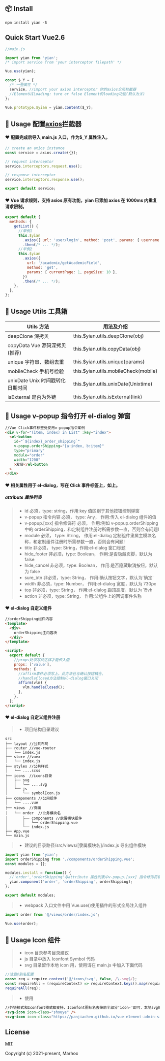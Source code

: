 ## 📦 Install

```shell
npm install yian -S
```

## Quick Start Vue2.6

```javascript
//main.js

import yian from 'yian';
/* import service from 'your interceptor filepath' */

Vue.use(yian);

const $_Y = {
  /* 一些属性 */
  service, //import your axios interceptor 你的axios全局拦截器
  //ElementUILoading: ture or false Element的loading功能(默认为关)
};

Vue.prototype.$yian = yian.content($_Y);
```

## 🔨 Usage 配置[axios](https://github.com/axios/axios)拦截器

#### ❤️ 配置完成后导入 main.js 入口，作为\$\_Y 属性注入。

```javascript
// create an axios instance
const service = axios.create({});

// request interceptor
service.interceptors.request.use();

// response interceptor
service.interceptors.response.use();

export default service;
```

#### ❤️ Vue 请求规则，支持 axios 原有功能，yian 已添加 axios 在 1000ms 内重复请求限制。

```jsx
export default {
  methods: {
    getList() {
      //举例1
      this.$yian
        .axios({ url: 'user/login', method: 'post', params: { username: admin, password: 123456 } })
        .then(/* ... */);
      //举例2
      this.$yian
        .axios({
          url: '/academic/getAcademicField',
          method: 'get',
          params: { currentPage: 1, pageSize: 10 },
        })
        .then(/* ... */);
    },
  },
};
```

## 🔨 Usage Utils 工具箱

| Utils 方法                       | 用法及介绍                            |
| -------------------------------- | ------------------------------------- |
| deepClone 深拷贝                 | this.\$yian.utils.deepClone(obj)      |
| copyData Vue 源码深拷贝(推荐)    | this.\$yian.utils.copyData(obj)       |
| unique 字符串、数组去重          | this.\$yian.utils.unique(params)      |
| mobileCheck 手机号检验           | this.\$yian.utils.mobileCheck(mobile) |
| unixDate Unix 时间戳转化日期时间 | this.\$yian.utils.unixDate(Unixtime)  |
| isExternal 是否为外链            | this.\$yian.utils.isExternal(link)    |

## 🔨 Usage v-popup 指令打开 el-dialog 弹窗

```html
//Vue Click事件标签处使用v-popup指令案例
<div v-for="(item, index) in List" :key="index">
  <el-button
    id="`${index}_order_shipping`"
    v-popup.orderShipping="{a:index, b:item}"
    type="primary"
    module="order"
    width="1200"
    >发货</el-button
  >
</div>
```

#### ❤️ 相关属性用于 el-dialog，写在 Click 事件标签上，如上。

##### attribute 属性列表

> - id 必须，type: string，作用:key 值区别于其他按钮控制弹窗
> - v-popup 指令内容 必须， type: Any， 作用:传入 el-dialog 组件的值
> - v-popup.[xxx] 指令修饰符 必须， 作用:例如 v-popup.orderShipping 中的 orderShipping，和定制组件注册时所需参数一直，否则会有问题!
> - module 必须， type: String， 作用:el-dialog 定制组件隶属主模块名称，和定制组件注册时所需参数一直，否则会有问题!
> - title 非必须， type: String，作用:el-dialog 窗口标题
> - hide_footer 非必须，type: Boolean， 作用:是否隐藏页脚，默认为 false
> - hide_cancel 非必须，type: Boolean， 作用:是否隐藏取消按钮，默认为 false
> - sure_btn 非必须，type: String， 作用:确认按钮文字，默认为'确定'
> - width 非必须，type: Number， 作用:el-dialog 宽度，默认为 730px
> - top 非必须，type: String， 作用:el-dialog 距顶高度，默认为 15vh
> - action 非必须，type: String， 作用:父组件上的回调事件名称

#### ❤️ el-dialog 自定义组件

```html
//orderShipping组件内容
<template>
  <div>
    orderShipping主内容块
  </div>
</template>

<script>
  export default {
    //props处须写成这样才能传入值
    props: ['value'],
    methods: {
      //affirm事件必须写上，此方法已与确认按钮耦合。
      //handleClosed方法控制el-dialog窗口关闭
      affirm(vlm) {
        vlm.handleClosed();
      },
    },
  };
</script>
```

#### ❤️ el-dialog 自定义组件注册

> - 项目结构目录建议

```
src
├── layout //公共布局
├── router //vue-router
│   └── index.js
├── store //vuex
│   └── index.js
├── styles //公共样式
│   └── ....scss
├── icons  //icons目录
│   ├── svg
│   │   └── ....svg
│   └── js
│       └── symbolIcon.js
├── components //公用组件
│   └── ....vue
├── views  //页面
│   └── order  //业务模块名
│       ├── components //隶属模块组件
│       │   └── orderShipping.vue
│       └── index.js
├── App.vue
└── main.js
```

> - 建议的目录路径/src/views/[隶属模块名]/index.js 导出组件模块

```javascript
import yian from 'yian';
import orderShipping from './components/orderShipping.vue';
const modules = {};

modules.install = function() {
  //'order','orderShipping'与attribute 属性列表中v-popup.[xxx] 指令修饰符和module需一致
  yian.component('order', 'orderShipping', orderShipping);
};

export default modules;
```

> - webpack 入口文件中用 Vue.use()使用插件的形式全局注入组件

```javascript
import order from '@/views/order/index.js';

Vue.use(order);
```

## 🔨 Usage Icon 组件

> - icon 目录参考目录建议
> - js 目录中放入 Iconfont Symbol 代码
> - svg 目录留作本地 icon 用，使用请在 main.js 中加入下面代码

```javascript
//注意@别名配置
const req = require.context('@/icons/svg', false, /\.svg$/);
const requireAll = (requireContext) => requireContext.keys().map(requireContext);
requireAll(req);
```

> - 使用

```html
//外链模式和Iconfont模式都支持，Iconfont图标名去掉前半部分'icon-'即可，本地svg输入文件名即可
<svg-icon icon-class="shouye" />
<svg-icon icon-class="https://panjiachen.github.io/vue-element-admin-site/home.png" />
```

## License

[MIT](https://opensource.org/licenses/MIT)

Copyright (c) 2021-present, Marhoo
